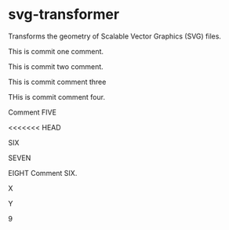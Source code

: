 # svg-transformer
Transforms the geometry of Scalable Vector Graphics (SVG) files.

This is commit one comment.

This is commit two comment.

This is commit comment three

THis is commit comment four.

Comment FIVE

<<<<<<< HEAD


SIX


SEVEN

EIGHT
Comment SIX.



X

Y

9

